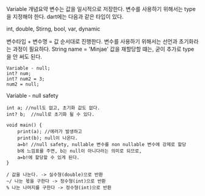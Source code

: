 Variable 개념요약 
변수는 값을 일시적으로 저장한다.
변수를 사용하기 위해서는 type을 지정해야 한다. dart에는 다음과 같은 타입이 있다.

int, double, Stirng, bool, var, dynamic 

변수타입 + 변수명 = 값 순서대로 진행한다. 변수를 사용하기 위해서는 선언과 초기화라는 과정이 필요하다. 
String name = 'Minjae' 
값을 재할당할 떄는, 굳이 추가로 type을 안 써도 된다. 

```
Variable - null; 
int? num; 
int? num2 = 3;
num2 = null; 
```

Variable - null safety

```
int a; //null도 없고, 초기화 값도 없다.
int? b;  //null로 초기화 될 수 있다. 

void main() {
    print(a); //에러가 발생하고
    print(b); null이 나온다. 
    a=b! //null safety, nullable 변수를 non nullable 변수에 강제로 할당 
    b에 느낌표를 주면, b는 null이 아니다라는 의미로 되므로, 
    a=b!에 할당할 수 있게 된다. 
}

/ 값을 나눈다. -> 실수형(double)으로 반환
~/ 나눈 몫을 구한다 -> 정수형(int)으로 반환
% 나눈 나머지를 구한다 -> 정수형(int)으로 반환 
```